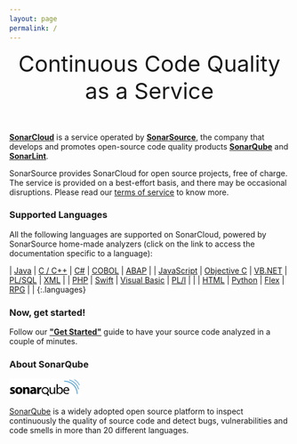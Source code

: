 ```yaml
---
layout: page
permalink: /
---
```

<div style="text-align: center; font-size: 40px; margin-bottom: 50px">
Continuous Code Quality as a Service
</div>

**[SonarCloud](https://sonarcloud.io)** is a service operated by **[SonarSource](http://www.sonarsource.com)**, the company that develops and promotes open-source code quality products **[SonarQube](http://www.sonarqube.org)** and **[SonarLint](http://www.sonarlint.org)**.

SonarSource provides SonarCloud for open source projects, free of charge. The service is provided on a best-effort basis, and there may be occasional disruptions. Please read our [terms of service](terms.pdf) to know more.


### Supported Languages

All the following languages are supported on SonarCloud, powered by SonarSource home-made analyzers (click on the link to access the documentation specific to a language):

| [Java]        | [C / C++]       | [C#]             | [COBOL]     | [ABAP]   |
| [JavaScript]  | [Objective C]   | [VB.NET]         | [PL/SQL]    | [XML]    |
| [PHP]         | [Swift]         | [Visual Basic]   | [PL/I]      |          |
| [HTML]        | [Python]        | [Flex]           | [RPG]       |          |
{:.languages}


### Now, get started!

Follow our **["Get Started"](/get-started/)** guide to have your source code analyzed in a couple of minutes.


### About SonarQube

![SonarQube](/images/sonarqube_black_128px.png)

[SonarQube](http://www.sonarqube.org) is a widely adopted open source platform to inspect continuously the
quality of source code and detect bugs, vulnerabilities and code smells in more
than 20 different languages.

[Java]: http://redirect.sonarsource.com/plugins/java.html
[JavaScript]: http://redirect.sonarsource.com/plugins/javascript.html
[PHP]: http://redirect.sonarsource.com/plugins/php.html
[HTML]: http://redirect.sonarsource.com/plugins/web.html
[C / C++]: http://redirect.sonarsource.com/plugins/cpp.html
[Objective C]: http://redirect.sonarsource.com/plugins/objectivec.html
[Swift]: http://redirect.sonarsource.com/plugins/swift.html
[Python]: http://redirect.sonarsource.com/plugins/python.html
[C#]: http://redirect.sonarsource.com/plugins/csharp.html
[VB.NET]: http://redirect.sonarsource.com/plugins/vbnet.html
[Visual Basic]: http://redirect.sonarsource.com/plugins/vb.html
[COBOL]: http://redirect.sonarsource.com/plugins/cobol.html
[PL/SQL]: http://redirect.sonarsource.com/plugins/plsql.html
[PL/I]: http://redirect.sonarsource.com/plugins/pli.html
[RPG]: http://redirect.sonarsource.com/plugins/rpg.html
[ABAP]: http://redirect.sonarsource.com/plugins/abap.html
[Flex]: http://redirect.sonarsource.com/plugins/flex.html
[XML]: http://redirect.sonarsource.com/plugins/xml.html
